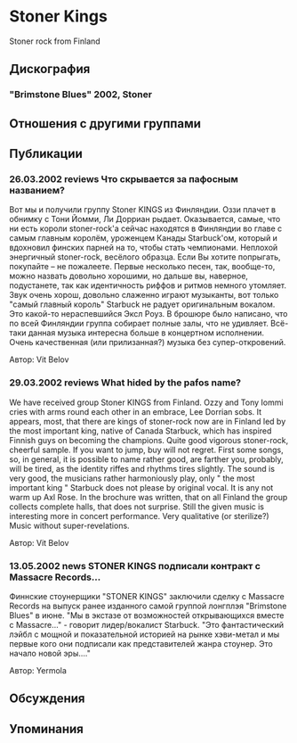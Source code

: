 # Stoner Kings

Stoner rock from Finland

## Дискография

### "Brimstone Blues" 2002, Stoner




## Отношения с другими группами


## Публикации

### 26.03.2002 reviews Что скрывается за пафосным названием?

<p>Вот мы и получили группу Stoner KINGS из Финляндии. Оззи плачет в обнимку с Тони Йомми, Ли Дорриан рыдает. Оказывается, самые, что ни есть короли stoner-rock'a сейчас находятся в Финляндии во главе с самым главным королём, уроженцем Канады Starbuck'ом, который и вдохновил финских парней на то, чтобы стать чемпионами. Неплохой энергичный stoner-rock, весёлого образца. Если Вы хотите попрыгать, покупайте &ndash; не пожалеете. Первые несколько песен, так, вообще-то, можно назвать довольно хорошими, но дальше вы, наверное, подустанете, так как идентичность риффов и ритмов немного утомляет. Звук очень хорош, довольно слаженно играют музыканты, вот только "самый главный король" Starbuck не радует оригинальным вокалом. Это какой-то нераспевшийся Эксл Роуз. В брошюре было написано, что по всей Финляндии группа собирает полные залы, что не удивляет. Всё-таки данная музыка интересна больше в концертном исполнении. Очень качественная (или прилизанная?) музыка без супер-откровений.</p>

Автор: Vit Belov

### 29.03.2002 reviews What hided by the pafos name?

<p>We have received group Stoner KINGS from Finland. Ozzy and Tony Iommi cries with arms round each other in an embrace, Lee Dorrian sobs. It appears, most, that there are kings of stoner-rock now are in Finland led by the most important king, native of Canada Starbuck, which has inspired Finnish guys on becoming the champions. Quite good vigorous stoner-rock, cheerful sample. If you want to jump, buy will not regret. First some songs, so, in general, it is possible to name rather good, are farther you, probably, will be tired, as the identity riffes and rhythms tires slightly. The sound is very good, the musicians rather harmoniously play, only " the most important king " Starbuck does not please by original vocal. It is any not warm up Axl Rose. In the brochure was written, that on all Finland the group collects complete halls, that does not surprise. Still the given music is interesting more in concert performance. Very qualitative (or sterilize?) Music without super-revelations.</p>

Автор: Vit Belov

### 13.05.2002 news STONER KINGS подписали контракт с Massacre Records...

<p>Финнские стоунерщики "STONER KINGS" заключили сделку с Massacre Records на выпуск ранее изданного самой группой лонгплэя "Brimstone Blues" в июне. "Мы в экстазе от возможностей открывающихся вместе с Massacre..." - говорит лидер/вокалист Starbuck. "Это фантастический лэйбл с мощной и показательной историей на рынке хэви-метал и мы первые кого они подписали как представителей жанра стоунер. Это начало новой эры...."</p>

Автор: Yermola


## Обсуждения


## Упоминания

